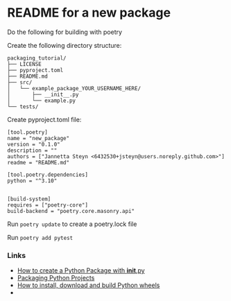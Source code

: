 # README for a new package

Do the following for building with poetry

Create the following directory structure:
```
packaging_tutorial/
├── LICENSE
├── pyproject.toml
├── README.md
├── src/
│   └── example_package_YOUR_USERNAME_HERE/
│       ├── __init__.py
│       └── example.py
└── tests/
```

Create pyproject.toml file:

```
[tool.poetry]
name = "new_package"
version = "0.1.0"
description = ""
authors = ["Jannetta Steyn <6432530+jsteyn@users.noreply.github.com>"]
readme = "README.md"

[tool.poetry.dependencies]
python = "^3.10"


[build-system]
requires = ["poetry-core"]
build-backend = "poetry.core.masonry.api"
```

Run `poetry update` to create a poetry.lock file

Run `poetry add pytest`

### Links
- [How to create a Python Package with __init__.py ](https://timothybramlett.com/How_to_create_a_Python_Package_with___init__py.html)
- [Packaging Python Projects](https://packaging.python.org/en/latest/tutorials/packaging-projects/)
- [How to install, download and build Python wheels](https://www.activestate.com/resources/quick-reads/python-install-wheel/)
- 